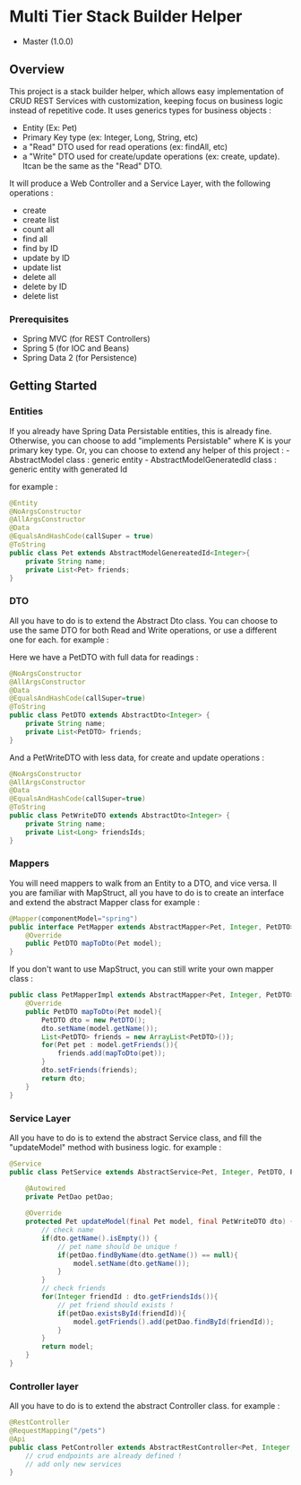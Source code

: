 # Multi Tier Stack Builder Helper

- Master (1.0.0)

## Overview
This project is a stack builder helper, which allows easy implementation of CRUD REST Services with customization, keeping focus on business logic instead of repetitive code.
It uses generics types for business objects :
- Entity (Ex: Pet)
- Primary Key type (ex: Integer, Long, String, etc)
- a "Read" DTO used for read operations (ex: findAll, etc)
- a "Write" DTO used for create/update operations (ex: create, update).
  Itcan be the same as the "Read" DTO.

It will produce a Web Controller and a Service Layer, with the following operations :
- create
- create list
- count all
- find all
- find by ID
- update by ID
- update list
- delete all
- delete by ID
- delete list

### Prerequisites
- Spring MVC (for REST Controllers)
- Spring 5 (for IOC and Beans)
- Spring Data 2 (for Persistence)

## Getting Started

### Entities
If you already have Spring Data Persistable entities, this is already fine.
Otherwise, you can choose to add "implements Persistable<K>" where K is your primary key type.
Or, you can choose to extend any helper of this project :
	- AbstractModel class : generic entity
	- AbstractModelGeneratedId class  : generic entity with generated Id
	
for example :

```java
@Entity
@NoArgsConstructor
@AllArgsConstructor
@Data
@EqualsAndHashCode(callSuper = true)
@ToString
public class Pet extends AbstractModelGenereatedId<Integer>{
    private String name;
    private List<Pet> friends;
}
```

### DTO
All you have to do is to extend the Abstract Dto class.
You can choose to use the same DTO for both Read and Write operations, or use a different one for each.
for example :

Here we have a PetDTO with full data for readings :

```java
@NoArgsConstructor
@AllArgsConstructor
@Data
@EqualsAndHashCode(callSuper=true)
@ToString
public class PetDTO extends AbstractDto<Integer> {
	private String name;
	private List<PetDTO> friends;
}
```
And a PetWriteDTO with less data, for create and update operations :

```java
@NoArgsConstructor
@AllArgsConstructor
@Data
@EqualsAndHashCode(callSuper=true)
@ToString
public class PetWriteDTO extends AbstractDto<Integer> {
	private String name;
	private List<Long> friendsIds;
}
```

### Mappers
You will need mappers to walk from an Entity to a DTO, and vice versa.
Il you are familiar with MapStruct, all you have to do is to create an interface and extend the abstract Mapper class
for example :

```java
@Mapper(componentModel="spring")
public interface PetMapper extends AbstractMapper<Pet, Integer, PetDTO> {
	@Override
	public PetDTO mapToDto(Pet model);
}
```

If you don't want to use MapStruct, you can still write your own mapper class :

```java
public class PetMapperImpl extends AbstractMapper<Pet, Integer, PetDTO> {
	@Override
	public PetDTO mapToDto(Pet model){
		PetDTO dto = new PetDTO();
		dto.setName(model.getName());
		List<PetDTO> friends = new ArrayList<PetDTO>());
		for(Pet pet : model.getFriends()){
			friends.add(mapToDto(pet));
		}
		dto.setFriends(friends);
		return dto;
	}
}
```

### Service Layer
All you have to do is to extend the abstract Service class, and fill the "updateModel" method with business logic.
for example :

```java
@Service
public class PetService extends AbstractService<Pet, Integer, PetDTO, PetWriteDTO> {

	@Autowired
	private PetDao petDao;
	
	@Override
	protected Pet updateModel(final Pet model, final PetWriteDTO dto) {
		// check name
		if(dto.getName().isEmpty()) {
			// pet name should be unique !
			if(petDao.findByName(dto.getName()) == null){
				model.setName(dto.getName());
			}
		}
		// check friends
		for(Integer friendId : dto.getFriendsIds()){
			// pet friend should exists !
			if(petDao.existsById(friendId)){
				model.getFriends().add(petDao.findById(friendId));
			}
		}
		return model;
	}
}
```

### Controller layer
All you have to do is to extend the abstract Controller class.
for example :

```java
@RestController
@RequestMapping("/pets")
@Api
public class PetController extends AbstractRestController<Pet, Integer, PetDTO, PetWriteDTO> {
	// crud endpoints are already defined !
	// add only new services
}
```
